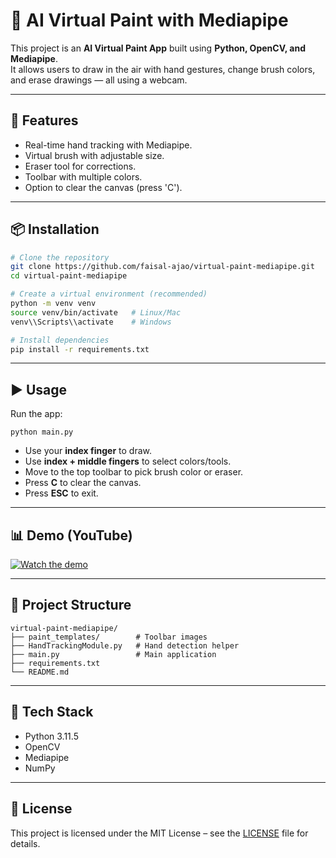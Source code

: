 # 🎨 AI Virtual Paint with Mediapipe

This project is an **AI Virtual Paint App** built using **Python, OpenCV, and Mediapipe**.  
It allows users to draw in the air with hand gestures, change brush colors, and erase drawings — all using a webcam.

---

## 🚀 Features
- Real-time hand tracking with Mediapipe.
- Virtual brush with adjustable size.
- Eraser tool for corrections.
- Toolbar with multiple colors.
- Option to clear the canvas (press 'C').

---

## 📦 Installation

```bash
# Clone the repository
git clone https://github.com/faisal-ajao/virtual-paint-mediapipe.git
cd virtual-paint-mediapipe

# Create a virtual environment (recommended)
python -m venv venv
source venv/bin/activate   # Linux/Mac
venv\\Scripts\\activate    # Windows

# Install dependencies
pip install -r requirements.txt
```

---

## ▶️ Usage

Run the app:
```
python main.py
```

- Use your **index finger** to draw.  
- Use **index + middle fingers** to select colors/tools.  
- Move to the top toolbar to pick brush color or eraser.  
- Press **C** to clear the canvas.  
- Press **ESC** to exit.  

---

## 📊 Demo (YouTube)
[![Watch the demo](https://img.youtube.com/vi/LrVoDBY68iU/hqdefault.jpg)](https://youtu.be/LrVoDBY68iU?feature=shared)

---

## 📂 Project Structure
```
virtual-paint-mediapipe/
├── paint_templates/        # Toolbar images
├── HandTrackingModule.py   # Hand detection helper
├── main.py                 # Main application
├── requirements.txt
└── README.md
```

---

## 🧠 Tech Stack
- Python 3.11.5
- OpenCV
- Mediapipe
- NumPy

---

## 📜 License
This project is licensed under the MIT License – see the [LICENSE](LICENSE) file for details.
